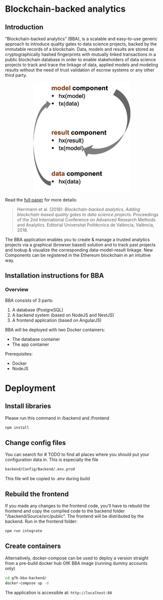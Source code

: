 # Blockchain-backed analytics

## Introduction

“Blockchain-backed analytics” (BBA), is a scalable and easy-to-use generic approach to introduce quality gates to data science projects, backed by the immutable records of a blockchain.
Data, models and results are stored as cryptographically hashed fingerprints with mutually linked transactions in a public blockchain database in order to enable stakeholders of data science projects to track and trace the linkage of data, applied models and modeling results without the need of trust validation of escrow systems or any other third party.

<p align="center">
  <img width="320" height="360" src="./docs/bba.png">
</p>

Read the [full paper](http://dx.doi.org/10.4995/CARMA2018.2018.8292) for more details:
>Herrmann et al. (2018): *Blockchain-backed analytics. Adding blockchain-based quality gates to data science projects.* Proceedings of the 2nd International Conference on Advanced Research Methods and Analytics. Editorial Universitat Politècnica de València, València, 2018.


The BBA application enables you to create & manage a trusted analytics projects via a graphical (browser based) solution and to track past projects and lookup & visualize the corresponding data-model-result linkage. New Components can be registered in the Ethereum blockchain in an intuitive way.


## Installation instructions for BBA

### Overview

BBA consists of 3 parts:
1.	A database (PostgreSQL)
2.	A backend system (based on NodeJS and NestJS)
3.	A frontend application (based on AngularJS)

BBA will be deployed with two Docker containers:
-	The database container
-	The app container

Prerequisites: 
-	Docker 
-	NodeJS 


# Deployment

## Install libraries

Please run this command in /backend and /frontend

```bash
npm install
```

## Change config files

You can search for # TODO to find all places where you should put your configuration data in. This is especially the file

```bash
backend/Config/Backend/.env.prod
```

This file will be copied to .env during build


## Rebuild the frontend

If you made any changes to the frontend code, you'll have to rebuild the frontend and copy the compiled code to the backend folder "/backend/Source/src/public". 
The frontend will be distributed by the backend.
Run in the frontend folder:

```bash
npm run integrate
```

## Create containers

Alternatively, docker-compose can be used to deploy a version straight
from a pre-build docker hub GfK BBA image (running dummy accounts only)

```bash
cd gfk-bba-backend/
docker-compose up -d
```
The application is accessible at: `http://localhost:80`
